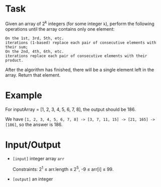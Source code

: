 # Task
 Given an array of 2<sup>k</sup> integers (for some integer `k`), perform the following operations until the array contains only one element:
```
On the 1st, 3rd, 5th, etc. 
iterations (1-based) replace each pair of consecutive elements with their sum;
On the 2nd, 4th, 6th, etc. 
iterations replace each pair of consecutive elements with their product.
```
After the algorithm has finished, there will be a single element left in the array. Return that element.

# Example

 For inputArray = [1, 2, 3, 4, 5, 6, 7, 8], the output should be 186.

 We have `[1, 2, 3, 4, 5, 6, 7, 8] -> [3, 7, 11, 15] -> [21, 165] -> [186]`, so the answer is 186.

# Input/Output

 - `[input]` integer array `arr`

   Constraints: 2<sup>1</sup> ≤ arr.length ≤ 2<sup>5</sup>, -9 ≤ arr[i] ≤ 99.

 - `[output]` an integer